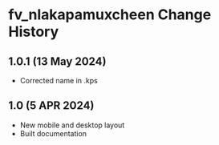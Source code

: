 fv_nlakapamuxcheen Change History
====================
1.0.1 (13 May 2024)
----------------
* Corrected name in .kps

1.0 (5 APR 2024)
----------------
* New mobile and desktop layout
* Built documentation
